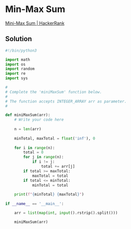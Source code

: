# Min-Max Sum

[Mini-Max Sum | HackerRank](https://www.hackerrank.com/challenges/one-week-preparation-kit-mini-max-sum/problem?isFullScreen=true&h_l=interview&playlist_slugs%5B%5D=preparation-kits&playlist_slugs%5B%5D=one-week-preparation-kit&playlist_slugs%5B%5D=one-week-day-one)

## Solution

```python
#!/bin/python3

import math
import os
import random
import re
import sys

#
# Complete the 'miniMaxSum' function below.
#
# The function accepts INTEGER_ARRAY arr as parameter.
#

def miniMaxSum(arr):
    # Write your code here
    
    n = len(arr)
    
    minTotal, maxTotal = float('inf'), 0
    
    for i in range(n):
        total = 0
        for j in range(n):
            if i != j:
                total += arr[j]
        if total >= maxTotal:
            maxTotal = total
        if total <= minTotal:
            minTotal = total
        
    print(f"{minTotal} {maxTotal}")
    
if __name__ == '__main__':

    arr = list(map(int, input().rstrip().split()))

    miniMaxSum(arr)
```

